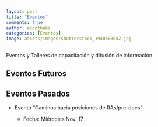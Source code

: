 ```yaml
---
layout: post
title: "Eventos"
comments: true
author: econthaki
categories: [Eventos]
image: assets/images/shutterstock_1940688052.jpg
---
```


Eventos y Talleres de capacitación y difusión de información

## Eventos Futuros

## Eventos Pasados

- Evento “Caminos hacia posiciones de RAs/pre-docs” 

	- Fecha: Miércoles Nov. 17 
